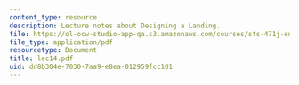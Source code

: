 ```yaml
---
content_type: resource
description: Lecture notes about Designing a Landing.
file: https://ol-ocw-studio-app-qa.s3.amazonaws.com/courses/sts-471j-engineering-apollo-the-moon-project-as-a-complex-system-spring-2007/dd8b304e70307aa9e8ea012959fcc101_lec14.pdf
file_type: application/pdf
resourcetype: Document
title: lec14.pdf
uid: dd8b304e-7030-7aa9-e8ea-012959fcc101
---
```


